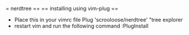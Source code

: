 
= nerdtree ==
== installing using vim-plug ==
* Place this in your vimrc file
	Plug 'scrooloose/nerdtree' "tree explorer
* restart vim and run the following command
	:PlugInstall
